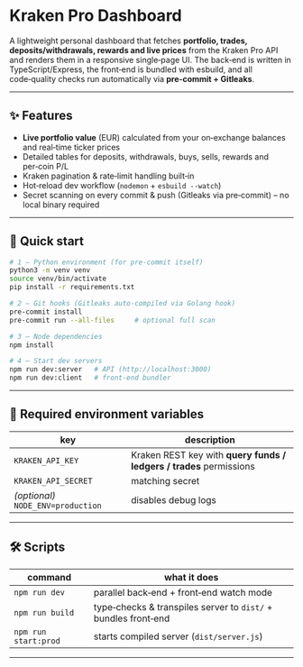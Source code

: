 # Kraken Pro Dashboard

A lightweight personal dashboard that fetches **portfolio, trades, deposits/withdrawals, rewards and live prices** from the Kraken Pro API and renders them in a responsive single‑page UI. The back‑end is written in TypeScript/Express, the front‑end is bundled with esbuild, and all code‑quality checks run automatically via **pre‑commit + Gitleaks**.

---

## ✨ Features

* **Live portfolio value** (EUR) calculated from your on‑exchange balances and real‑time ticker prices  
* Detailed tables for deposits, withdrawals, buys, sells, rewards and per‑coin P/L  
* Kraken pagination & rate‑limit handling built‑in  
* Hot‑reload dev workflow (`nodemon` + `esbuild --watch`)  
* Secret scanning on every commit & push (Gitleaks via pre‑commit) – no local binary required  

---

## 🚀 Quick start

```bash
# 1 – Python environment (for pre‑commit itself)
python3 -m venv venv
source venv/bin/activate
pip install -r requirements.txt

# 2 – Git hooks (Gitleaks auto‑compiled via Golang hook)
pre-commit install
pre-commit run --all-files     # optional full scan

# 3 – Node dependencies
npm install

# 4 – Start dev servers
npm run dev:server   # API (http://localhost:3000)
npm run dev:client   # front‑end bundler
```

---

## 🔑 Required environment variables

| key | description |
|-----|-------------|
| `KRAKEN_API_KEY`    | Kraken REST key with **query funds / ledgers / trades** permissions |
| `KRAKEN_API_SECRET` | matching secret |
| *(optional)* `NODE_ENV=production` | disables debug logs |

---

## 🛠️ Scripts

| command | what it does |
|---------|--------------|
| `npm run dev`        | parallel back‑end + front‑end watch mode |
| `npm run build`      | type‑checks & transpiles server to `dist/` + bundles front‑end |
| `npm run start:prod` | starts compiled server (`dist/server.js`) |

---
